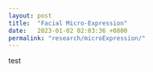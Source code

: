 ```yaml
---
layout: post
title:  "Facial Micro-Expression"
date:   2023-01-02 02:03:36 +0800
permalink: "research/microExpression/"
---	
```

test